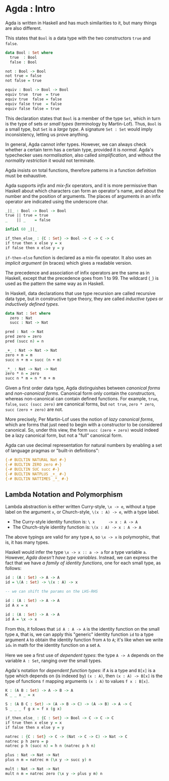 # Agda : Intro

Agda is written in Haskell and has much similarities to it, but many things are also different.

This states that `Bool` is a data type with the two constructors `true` and `false`.

```agda
data Bool : Set where
  true  : Bool
  false : Bool

not : Bool -> Bool
not true = false
not false = true

equiv : Bool -> Bool -> Bool
equiv true  true  = true
equiv true  false = false
equiv false true  = false
equiv false false = true
```

This declaration states that `Bool` is a member of the type `Set`, which in turn is the type of sets or *small types* (terminology by Martin-Lof). Thus, `Bool` is a small type, but `Set` is a *large type*. A signature `Set : Set` would imply inconsistency, letting us prove anything.

In general, Agda cannot infer types. However, we can always check whether a certain term has a certain type, provided it is *normal*. Agda's typechecker uses *normalisation*, also called *simplification*, and without the *normality restriction* it would not terminate.

Agda insists on total functions, therefore patterns in a function definition must be exhaustive.

Agda supports *infix* and *mix-fix* operators, and it is more permissive than Haskell about which characters can form an operator's name, and about the number and the position of arguments. The places of arguments in an infix operator are indicated using the underscore char.

```agda
_||_ : Bool -> Bool -> Bool
true || true = true
_    || _    = false

infixl 60 _||_

if_then_else_ : {C : Set} -> Bool -> C -> C -> C
if true then x else y = x
if false then x else y = y
```

`if-then-else` function is declared as a mix-fix operator. It also uses an *implicit argument* (in braces) which gives a readable version.

The precedence and association of infix operators are the same as in Haskell, except that the precedence goes from 1 to 99. The wildcard (`_`) is used as the pattern the same way as in Haskell.


In Haskell, data declarations that use type recursion are called recursive data type, but in constructive type theory, they are called *inductive types* or *inductively defined types*.

```agda
data Nat : Set where
  zero : Nat
  succ : Nat -> Nat

pred : Nat -> Nat
pred zero = zero
pred (succ n) = n

_+_ : Nat -> Nat -> Nat
zero + m = m
succ n + m = succ (n + m)

_*_ : Nat -> Nat -> Nat
zero * n = zero
succ n * m = n * m + m
```

Given a first order data type, Agda distinguishes between *canonical forms* and *non-canonical forms*. Canonical form only contain the constructors, whereas non-canonical can contain defined functions. For example, `true`, `false`, `succ (succ zero)` are canonical forms, but `not true`, `zero * zero`, `succ (zero + zero)` are not.

More precisely, Per Martin-Lof uses the notion of *lazy canonical forms*, which are forms that just need to begin with a constructor to be considered canonical. So, under this view, the form `succ (zero + zero)` would indeed be a lazy canonical form, but not a "full" canonical form.

Agda can use decimal representation for natural numbers by enabling a set of language pragmas or "built-in definitions":

```agda
{-# BUILTIN NATURAL Nat #-}
{-# BUILTIN ZERO zero #-}
{-# BUILTIN SUC succ #-}
{-# BUILTIN NATPLUS _+_ #-}
{-# BUILTIN NATTIMES _*_ #-}
```


## Lambda Notation and Polymorphism

Lambda abstraction is either written Curry-style, `\x -> e`, without a type label on the argument `x`, or Church-style, `\(x : A) -> e`, with a type label.

- The Curry-style  identity function is: `\ x      -> x : A -> A`
- The Church-style identity function is: `\(x : A) -> x : A -> A`

The above typings are valid for any type `A`, so `\x -> x` is polymorphic, that
is, it has many types.

Haskell would infer the type `\x -> x :: a -> a` for a type variable `a`. However, *Agda doesn't have type variables*. Instead, we can express the fact that we have *a family of identity functions*, one for each small type, as follows:

```agda
id : (A : Set) -> A -> A
id = \(A : Set) -> \(x : A) -> x

-- we can shift the params on the LHS-RHS

id : (A : Set) -> A -> A
id A x = x

id : (A : Set) -> A -> A
id A = \x -> x
```

From this, it follows that `id A : A -> A` is the identity function on the small type `A`, that is, we can apply this "generic" identity function `id` to a type argument `A` to obtain the identity function from `A` to `A`; it's like when we write `idᴀ` in math for the identity function on a set `A`.

Here we see a first use of *dependent types*: the type `A -> A` depends on the variable `A : Set`, ranging over the small types.

Agda's notation for *dependent function types*: if `A` is a type and `B[x]` is a type which depends on (is indexed by) `(x : A)`, then `(x : A) -> B[x]` is the type of functions `f` mapping arguments `(x : A)` to values `f x : B[x]`.

```agda
K : (A B : Set) -> A -> B -> A
K _ _ x _ = x

S : (A B C : Set) -> (A -> B -> C) -> (A -> B) -> A -> C
S _ _ _ f g x = f x (g x)

if_then_else_ : {C : Set} -> Bool -> C -> C -> C
if true then x else y = x
if false then x else y = y

natrec : {C : Set} -> C -> (Nat -> C -> C) -> Nat -> C
natrec p h zero = p
natrec p h (succ n) = h n (natrec p h n)

plus : Nat -> Nat -> Nat
plus n m = natrec m (\x y -> succ y) n

mult : Nat -> Nat -> Nat
mult n m = natrec zero (\x y -> plus y m) n
```
